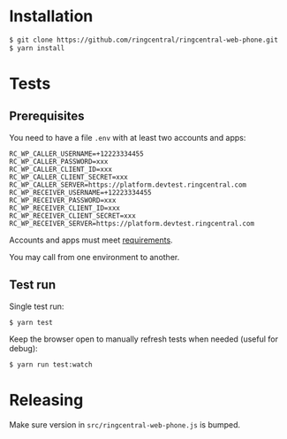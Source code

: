 # Installation

```sh
$ git clone https://github.com/ringcentral/ringcentral-web-phone.git
$ yarn install
```

# Tests

## Prerequisites

You need to have a file `.env` with at least two accounts and apps:

```
RC_WP_CALLER_USERNAME=+12223334455
RC_WP_CALLER_PASSWORD=xxx
RC_WP_CALLER_CLIENT_ID=xxx
RC_WP_CALLER_CLIENT_SECRET=xxx
RC_WP_CALLER_SERVER=https://platform.devtest.ringcentral.com
RC_WP_RECEIVER_USERNAME=+12223334455
RC_WP_RECEIVER_PASSWORD=xxx
RC_WP_RECEIVER_CLIENT_ID=xxx
RC_WP_RECEIVER_CLIENT_SECRET=xxx
RC_WP_RECEIVER_SERVER=https://platform.devtest.ringcentral.com
```

Accounts and apps must meet [requirements](https://github.com/ringcentral/ringcentral-web-phone#configuring-your-ringcentral-app).

You may call from one environment to another.

## Test run

Single test run:

```sh
$ yarn test
```

Keep the browser open to manually refresh tests when needed (useful for debug):

```sh
$ yarn run test:watch
```

# Releasing

Make sure version in `src/ringcentral-web-phone.js` is bumped.
